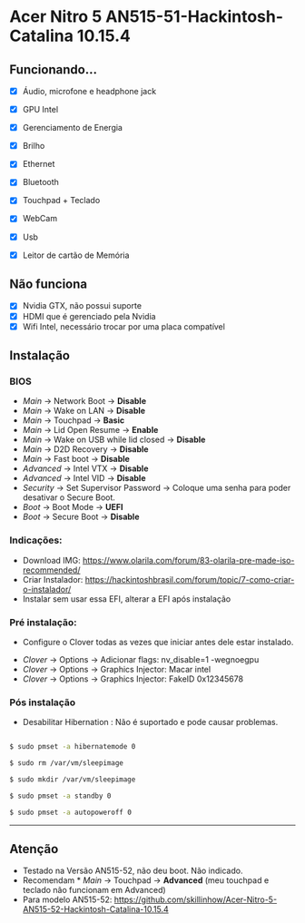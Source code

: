 # Acer Nitro 5 AN515-51-Hackintosh-Catalina 10.15.4

## Funcionando...
 - [x] Áudio, microfone e headphone jack
 - [x] GPU Intel
 - [x] Gerenciamento de Energia
 - [x] Brilho
 - [x] Ethernet
 - [x] Bluetooth
 - [x] Touchpad + Teclado
 - [x] WebCam
 - [x] Usb
 - [x] Leitor de cartão de Memória


 ## Não funciona
 - [x] Nvidia GTX, não possui suporte
 - [x] HDMI que é gerenciado pela Nvidia
 - [x] Wifi Intel, necessário trocar por uma placa compatível
 
## Instalação
 
 ### BIOS
* *Main* → Network Boot → **Disable**
* *Main* → Wake on LAN → **Disable**
* *Main* → Touchpad → **Basic**
* *Main* → Lid Open Resume → **Enable**
* *Main* → Wake on USB while lid closed → **Disable**
* *Main* → D2D Recovery → **Disable**
* *Main* → Fast boot → **Disable**
* *Advanced* → Intel VTX → **Disable**
* *Advanced* → Intel VID → **Disable**
* *Security* → Set Supervisor Password → Coloque uma senha para poder desativar o Secure Boot.
* *Boot* → Boot Mode → **UEFI**
* *Boot* → Secure Boot → **Disable**

### Indicações:

- Download IMG: https://www.olarila.com/forum/83-olarila-pre-made-iso-recommended/
- Criar Instalador: https://hackintoshbrasil.com/forum/topic/7-como-criar-o-instalador/
- Instalar sem usar essa EFI, alterar a EFI após instalação

### Pré instalação:
- Configure o Clover todas as vezes que iniciar antes dele estar instalado.

* *Clover* → Options → Adicionar flags: nv_disable=1 -wegnoegpu
* *Clover* → Options → Graphics Injector: Macar intel
* *Clover* → Options → Graphics Injector: FakeID 0x12345678

### Pós instalação

- Desabilitar Hibernation : Não é suportado e pode causar problemas.

```sh

$ sudo pmset -a hibernatemode 0

$ sudo rm /var/vm/sleepimage

$ sudo mkdir /var/vm/sleepimage

$ sudo pmset -a standby 0

$ sudo pmset -a autopoweroff 0

```

---

## Atenção

- Testado na Versão AN515-52, não deu boot. Não indicado.
- Recomendam * *Main* → Touchpad → **Advanced** (meu touchpad e teclado não funcionam em Advanced)
- Para modelo AN515-52: https://github.com/skillinhow/Acer-Nitro-5-AN515-52-Hackintosh-Catalina-10.15.4
